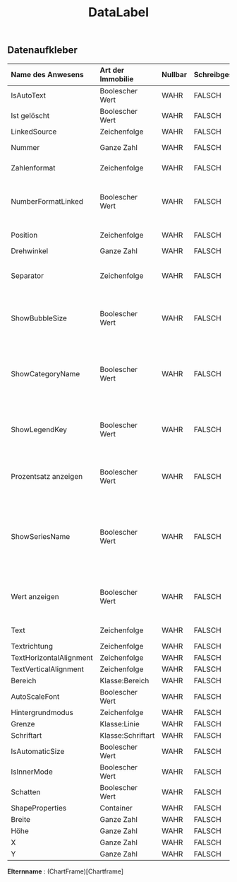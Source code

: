 ﻿---
title: DataLabel
second_title: Aspose.Cells Cloud Documen
type: docs
url: /de/specification/model/datalabels/
description: "Aspose.Cells Cloud-Modellspezifikation: DataLabels. Bearbeiten Sie mühelos Excel und andere Tabellenkalkulationsdokumente mit Funktionen wie Öffnen, Generieren, Bearbeiten, Teilen, Zusammenführen, Vergleichen und Konvertieren"
weight: 50
---
## **Datenaufkleber**

 

| Name des Anwesens| Art der Immobilie| Nullbar| Schreibgeschützt| Standardwert| Beschreibung|
|:- |:- |:- |:- |:- |:- |
| IsAutoText| Boolescher Wert| WAHR| FALSCH|| Zeigt an, dass der Text automatisch generiert wird.|
| Ist gelöscht| Boolescher Wert| WAHR| FALSCH|||
| LinkedSource| Zeichenfolge| WAHR| FALSCH|||
| Nummer| Ganze Zahl| WAHR| FALSCH|| Ruft das integrierte Zahlenformat ab und legt es fest.|
| Zahlenformat| Zeichenfolge| WAHR| FALSCH|| Stellt die Formatzeichenfolge für das DataLabels-Objekt dar.|
| NumberFormatLinked| Boolescher Wert| WAHR| FALSCH|| True, wenn das Zahlenformat mit den Zellen verknüpft ist (so dass sich das Zahlenformat in den Beschriftungen ändert, wenn es sich in den Zellen ändert).|
|Position| Zeichenfolge| WAHR| FALSCH|| Stellt die Position der Datenbeschriftung dar.|
| Drehwinkel| Ganze Zahl| WAHR| FALSCH|||
| Separator| Zeichenfolge| WAHR| FALSCH|| Ruft den Trennzeichentyp ab, der für die Datenbeschriftungen in einem Diagramm verwendet wird, oder legt diesen fest.|
| ShowBubbleSize| Boolescher Wert| WAHR| FALSCH|| Stellt das Anzeigeverhalten des Datenbeschriftungsprozentsatzes eines angegebenen Diagramms dar. True zeigt den Prozentwert an. Falsch zu verstecken.|
| ShowCategoryName| Boolescher Wert| WAHR| FALSCH|| Stellt das Anzeigeverhalten des Datenbeschriftungskategorienamens eines angegebenen Diagramms dar. True, um den Kategorienamen für die Datenbeschriftungen in einem Diagramm anzuzeigen. Falsch zu verstecken.|
| ShowLegendKey| Boolescher Wert| WAHR| FALSCH|| Stellt das Anzeigeverhalten der Datenbeschriftungslegendentaste eines angegebenen Diagramms dar. True, wenn der Legendenschlüssel der Datenbeschriftung sichtbar ist.|
| Prozentsatz anzeigen| Boolescher Wert| WAHR| FALSCH|| Stellt das Anzeigeverhalten des Datenbeschriftungsprozentsatzes eines angegebenen Diagramms dar. True zeigt den Prozentwert an. Falsch zu verstecken.|
| ShowSeriesName| Boolescher Wert| WAHR| FALSCH|| Gibt einen booleschen Wert zurück oder legt ihn fest, um das Anzeigeverhalten des Reihennamens für die Datenbeschriftungen in einem Diagramm anzugeben. True, um den Seriennamen anzuzeigen. Falsch zu verstecken.|
| Wert anzeigen| Boolescher Wert| WAHR| FALSCH|| Stellt das Anzeigeverhalten der Datenbeschriftungswerte eines angegebenen Diagramms dar. True zeigt die Werte an. Falsch zu verstecken.|
| Text| Zeichenfolge| WAHR| FALSCH||Ruft den Text der Datenbeschriftung ab oder legt ihn fest.|
| Textrichtung| Zeichenfolge| WAHR| FALSCH|||
| TextHorizontalAlignment| Zeichenfolge| WAHR| FALSCH|||
| TextVerticalAlignment| Zeichenfolge| WAHR| FALSCH|||
| Bereich| Klasse:Bereich| WAHR| FALSCH|||
| AutoScaleFont| Boolescher Wert| WAHR| FALSCH|||
| Hintergrundmodus| Zeichenfolge| WAHR| FALSCH|||
| Grenze| Klasse:Linie| WAHR| FALSCH|||
| Schriftart| Klasse:Schriftart| WAHR| FALSCH|||
| IsAutomaticSize| Boolescher Wert| WAHR| FALSCH|||
| IsInnerMode| Boolescher Wert| WAHR| FALSCH|||
| Schatten| Boolescher Wert| WAHR| FALSCH|||
| ShapeProperties| Container| WAHR| FALSCH|||
| Breite| Ganze Zahl| WAHR| FALSCH|||
| Höhe| Ganze Zahl| WAHR| FALSCH|||
| X| Ganze Zahl| WAHR| FALSCH|||
| Y| Ganze Zahl| WAHR| FALSCH|||

**Elternname** : (ChartFrame)[Chartframe]